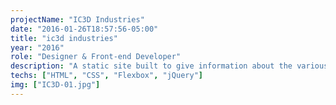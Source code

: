 ```yaml
---
projectName: "IC3D Industries"
date: "2016-01-26T18:57:56-05:00"
title: "ic3d industries"
year: "2016"
role: "Designer & Front-end Developer"
description: "A static site built to give information about the various industries the client is involved in."
techs: ["HTML", "CSS", "Flexbox", "jQuery"]
img: ["IC3D-01.jpg"]
---
```

